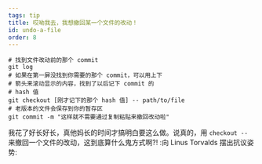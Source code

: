 ```yaml
---
tags: tip
title: 哎呦我去，我想撤回某一个文件的改动！
id: undo-a-file
order: 8
---
```


```git
# 找到文件改动前的那个 commit
git log
# 如果在第一屏没找到你需要的那个 commit，可以用上下
# 箭头来滚动显示的内容，找到了以后记下 commit 的 
# hash 值
git checkout [刚才记下的那个 hash 值] -- path/to/file
# 老版本的文件会保存到你的暂存区
git commit -m "这样就不需要通过复制粘贴来撤回改动啦"
```

我花了好长好长，真他妈长的时间才搞明白要这么做。说真的，用 `checkout --` 来撤回一个文件的改动，这到底算什么鬼方式啊?! :向 Linus Torvalds 摆出抗议姿势:
